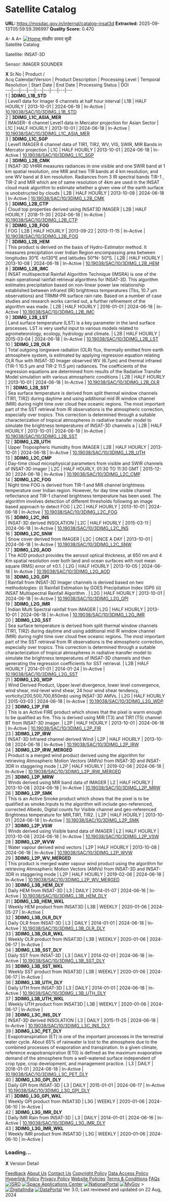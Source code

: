 # Satellite Catalog

**URL:** https://mosdac.gov.in/internal/catalog-insat3d
**Extracted:** 2025-09-13T05:59:59.396997
**Quality Score:** 0.470

A- A A+
[ ![Home](https://mosdac.gov.in/sites/default/files/mosdac_small.png) ](https://mosdac.gov.in/ "Home")
संग्रहीत उत्पाद सूची   
Satellite Catalog  

Satellite: INSAT-3D   

Sensor: IMAGER SOUNDER   
  

**X**
Sr.No | Product /  
Acq Calendar/Version  | Product Description | Processing Level | Temporal Resolution | Start Date | End Date | Processing Status | DOI  
---|---|---|---|---|---|---|---|---  
1 |  **3DIMG_L1B_STD**  
| Level1 data for Imager 6 channels at half hour interval | L1B | HALF HOURLY | 2013-10-01 | 2024-06-18 | In-Active | [10.19038/SAC/10/3DIMG_L1B_STD](https://dx.doi.org/10.19038/SAC/10/3DIMG_L1B_STD)  
2 |  **3DIMG_L1C_ASIA_MER**  
| IMAGER- 6 channel Level1 data in Mercator projection for Asian Sector | L1C | HALF HOURLY | 2013-10-01 | 2024-06-18 | In-Active | [10.19038/SAC/10/3DIMG_L1C_ASIA_MER](https://dx.doi.org/10.19038/SAC/10/3DIMG_L1C_ASIA_MER)  
3 |  **3DIMG_L1C_SGP**  
| Level1 IMAGER 6 channel data of TIR1, TIR2, WV, VIS, SWIR, MIR Bands in Mercator projection | L1C | HALF HOURLY | 2013-10-01 | 2024-06-18 | In-Active | [10.19038/SAC/10/3DIMG_L1C_SGP](https://dx.doi.org/10.19038/SAC/10/3DIMG_L1C_SGP)  
4 |  **3DIMG_L2B_CMK**  
| INSAT-3D VHRR measures radiances in one visible and one SWIR band at 1 km spatial resolution, one MIR and two TIR bands at 4 km resolution, and one WV band at 8 km resolution. Radiances from 3 IR spectral bands TIR-1 , TIR-2 and MIR which are of same resolution of 4km are used in the INSAT cloud mask algorithm to estimate whether a given view of the earth surface is unobstructed by clouds | L2B | HALF HOURLY | 2013-10-08 | 2024-06-18 | In-Active | [10.19038/SAC/10/3DIMG_L2B_CMK](https://dx.doi.org/10.19038/SAC/10/3DIMG_L2B_CMK)  
5 |  **3DIMG_L2B_CTP**  
| Cloud top properties derived using INSAT3D IMAGER | L2B | HALF HOURLY | 2018-11-30 | 2024-06-18 | In-Active | [10.19038/SAC/10/3DIMG_L2B_CTP](https://dx.doi.org/10.19038/SAC/10/3DIMG_L2B_CTP)  
6 |  **3DIMG_L2B_FOG**  
| FOG | L2B | HALF HOURLY | 2013-09-22 | 2013-11-15 | In-Active | [10.19038/SAC/10/3DIMG_L2B_FOG](https://dx.doi.org/10.19038/SAC/10/3DIMG_L2B_FOG)  
7 |  **3DIMG_L2B_HEM**  
| This product is derived on the basis of Hydro-Estimator method. It measures precipitation over Indian Region encompassing area between longitudes 30°E -to130°E and latitudes 50°N- 50°S. | L2B | HALF HOURLY | 2013-10-08 | 2024-06-18 | In-Active | [10.19038/SAC/10/3DIMG_L2B_HEM](https://dx.doi.org/10.19038/SAC/10/3DIMG_L2B_HEM)  
8 |  **3DIMG_L2B_IMC**  
| INSAT multispectral Rainfall Algorithm Technique (IMSRA) is one of the main operational rainfall retrieval algorithms for INSAT-3D. This algorithm estimates precipitation based on non-linear power law relationship established between infrared (IR) brightness temperatures (Tbs, 10.7 µm observations) and TRMM-PR surface rain rate. Based on a number of case studies and research works carried out, a further refinement of the algorithm was made.  | L2B | HALF HOURLY | 2016-01-01 | 2024-06-18 | In-Active | [10.19038/SAC/10/3DIMG_L2B_IMC](https://dx.doi.org/10.19038/SAC/10/3DIMG_L2B_IMC)  
9 |  **3DIMG_L2B_LST**  
| Land surface temperature (LST) is a key parameter in the land surface processes. LST is very useful input to various models related to agrometeorology, ecology, hydrology and climate. | L2B | HALF HOURLY | 2015-03-04 | 2024-06-18 | In-Active | [10.19038/SAC/10/3DIMG_L2B_LST](https://dx.doi.org/10.19038/SAC/10/3DIMG_L2B_LST)  
10 |  **3DIMG_L2B_OLR**  
| Total outgoing longwave radiation (OLR) flux, thermally emitted from earth atmosphere system, is estimated by applying regression equation relating OLR flux with INSAT-3D Imager observed WV (6.7&#956;m) and thermal infrared (TIR-1 10.5 &#956;m and TIR-2 11.5 &#956;m) radiances. The coefficients of the regression equations are determined from results of the Radiative Transfer Model simulation with various atmospheric conditions | L2B | HALF HOURLY | 2013-10-01 | 2024-06-18 | In-Active | [10.19038/SAC/10/3DIMG_L2B_OLR](https://dx.doi.org/10.19038/SAC/10/3DIMG_L2B_OLR)  
11 |  **3DIMG_L2B_SST**  
| Sea surface temperature is derived from split thermal window channels (TIR1, TIR2) during daytime and using additional mid IR window channel (MIR) during night time over cloud free oceanic regions. The most important part of the SST retrieval from IR observations is the atmospheric correction, especially over tropics. This correction is determined through a suitable characterization of tropical atmospheres in radiative transfer model to simulate the brightness temperatures of INSAT-3D channels a | L2B | HALF HOURLY | 2013-10-01 | 2024-06-18 | In-Active | [10.19038/SAC/10/3DIMG_L2B_SST](https://dx.doi.org/10.19038/SAC/10/3DIMG_L2B_SST)  
12 |  **3DIMG_L2B_UTH**  
| Upper Tropospheric Humidity from IMAGER | L2B | HALF HOURLY | 2013-10-01 | 2024-06-18 | In-Active | [10.19038/SAC/10/3DIMG_L2B_UTH](https://dx.doi.org/10.19038/SAC/10/3DIMG_L2B_UTH)  
13 |  **3DIMG_L2C_CMP**  
| Day-time cloud microphysical parameters from visible and SWIR channels of INSAT-3D imager | L2C | HALF HOURLY, 01:30 TO 11:30 GMT | 2015-12-30 | 2024-06-18 | In-Active | [10.19038/SAC/10/3DIMG_L2C_CMP](https://dx.doi.org/10.19038/SAC/10/3DIMG_L2C_CMP)  
14 |  **3DIMG_L2C_FOG**  
| Night time FOG is derived from TIR-1 and MIR channel brightness temperature over Indian region. However, for day time visible channel reflectance and TIR-1 channel brightness temperature has been used. The algorithm involves detection of different thresholds following an image based approach to detect FOG | L2C | HALF HOURLY | 2013-10-01 | 2024-06-18 | In-Active | [10.19038/SAC/10/3DIMG_L2C_FOG](https://dx.doi.org/10.19038/SAC/10/3DIMG_L2C_FOG)  
15 |  **3DIMG_L2C_INS**  
| INSAT-3D derived INSOLATION | L2C | HALF HOURLY | 2015-03-11 | 2024-06-18 | In-Active | [10.19038/SAC/10/3DIMG_L2C_INS](https://dx.doi.org/10.19038/SAC/10/3DIMG_L2C_INS)  
16 |  **3DIMG_L2C_SNW**  
| Snow cover derived from IMAGER | L2C | ONCE A DAY | 2013-10-01 | 2024-06-18 | In-Active | [10.19038/SAC/10/3DIMG_L2C_SNW](https://dx.doi.org/10.19038/SAC/10/3DIMG_L2C_SNW)  
17 |  **3DIMG_L2G_AOD**  
| The AOD product provides the aerosol optical thickness, at 650 nm and 4 Km spatial resolution over both land and ocean surfaces with root mean square (RMS) error of ±0.1. | L2G | HALF HOURLY | 2013-10-05 | 2024-06-18 | In-Active | [10.19038/SAC/10/3DIMG_L2G_AOD](https://dx.doi.org/10.19038/SAC/10/3DIMG_L2G_AOD)  
18 |  **3DIMG_L2G_GPI**  
| Rainfall from INSAT-3D Imager channels is derived based on two methodologies: (i) Rainfall Estimation by GOES Precipitation Index (GPI) (ii) INSAT Multispectral Rainfall Algorithm .  | L2G | HALF HOURLY | 2013-10-01 | 2024-06-18 | In-Active | [10.19038/SAC/10/3DIMG_L2G_GPI](https://dx.doi.org/10.19038/SAC/10/3DIMG_L2G_GPI)  
19 |  **3DIMG_L2G_IMR**  
| Indian Multi Spectral rainfall from IMAGER | L2G | HALF HOURLY | 2013-10-01 | 2024-06-18 | In-Active | [10.19038/SAC/10/3DIMG_L2G_IMR](https://dx.doi.org/10.19038/SAC/10/3DIMG_L2G_IMR)  
20 |  **3DIMG_L2G_SST**  
| Sea surface temperature is derived from split thermal window channels (TIR1, TIR2) during daytime and using additional mid IR window channel (MIR) during night time over cloud free oceanic regions. The most important part of the SST retrieval from IR observations is the atmospheric correction, especially over tropics. This correction is determined through a suitable characterization of tropical atmospheres in radiative transfer model to simulate the brightness temperatures of INSAT-3D channels and then generating the regression coefficients for SST retrieval. | L2B | HALF HOURLY | 2014-01-01 | 2014-01-24 | In-Active | [10.19038/SAC/10/3DIMG_L2G_SST](https://dx.doi.org/10.19038/SAC/10/3DIMG_L2G_SST)  
21 |  **3DIMG_L2G_WDP**  
| Wind Derived Product, Upper level divergence, lower level convergence, wind shear, mid-level wind shear, 24 hour wind shear tendency, vorticity(200,500,700,850mb) using INSAT-3D AMVs. | L2G | HALF HOURLY | 2015-03-03 | 2024-06-18 | In-Active | [10.19038/SAC/10/3DIMG_L2G_WDP](https://dx.doi.org/10.19038/SAC/10/3DIMG_L2G_WDP)  
22 |  **3DIMG_L2P_FIR**  
| This is an Active FIRE product which shows that the pixel is warm enough to be qualified as fire. This is derived using MIR (T3) and TIR1 (T5) channel BT from INSAT-3D imager.  | L2P | HALF HOURLY | 2013-10-01 | 2024-06-18 | In-Active | [10.19038/SAC/10/3DIMG_L2P_FIR](https://dx.doi.org/10.19038/SAC/10/3DIMG_L2P_FIR)  
23 |  **3DIMG_L2P_IRW**  
| INSAT-3D Infrared channel derived Wind | L2P | HALF HOURLY | 2013-10-08 | 2024-06-18 | In-Active | [10.19038/SAC/10/3DIMG_L2P_IRW](https://dx.doi.org/10.19038/SAC/10/3DIMG_L2P_IRW)  
24 |  **3DIMG_L2P_IRW_MERGED**  
| Product is a merged wind product derived using the algorithm for retrieving Atmospheric Motion Vectors (AMVs) from INSAT-3D and INSAT-3DR in staggering mode | L2P | HALF HOURLY | 2019-02-06 | 2024-06-18 | In-Active | [10.19038/SAC/10/3DIMG_L2P_IRW_MERGED](https://dx.doi.org/10.19038/SAC/10/3DIMG_L2P_IRW_MERGED)  
25 |  **3DIMG_L2P_MRW**  
| Winds derived using MIR band data of IMAGER | L2 | HALF HOURLY | 2013-10-08 | 2024-06-18 | In-Active | [10.19038/SAC/10/3DIMG_L2P_MRW](https://dx.doi.org/10.19038/SAC/10/3DIMG_L2P_MRW)  
26 |  **3DIMG_L2P_SMK**  
| This is an Active Smoke product which shows that the pixel is to be qualified as smoke.Inputs to the algorithm will include geo-referenced, corrected Albedo, Digital counts for Visible channel and geo-referenced Brightness temperature for MIR,TIR1, TIR2.  | L2P | HALF HOURLY | 2013-10-01 | 2024-06-18 | In-Active | [10.19038/SAC/10/3DIMG_L2P_SMK](https://dx.doi.org/10.19038/SAC/10/3DIMG_L2P_SMK)  
27 |  **3DIMG_L2P_VSW**  
| Winds derived using Visible band data of IMAGER | L2 | HALF HOURLY | 2013-10-08 | 2024-06-18 | In-Active | [10.19038/SAC/10/3DIMG_L2P_VSW](https://dx.doi.org/10.19038/SAC/10/3DIMG_L2P_VSW)  
28 |  **3DIMG_L2P_WVW**  
| Water vapour derived wind vectors | L2P | HALF HOURLY | 2013-10-08 | 2024-06-18 | In-Active | [10.19038/SAC/10/3DIMG_L2P_WVW](https://dx.doi.org/10.19038/SAC/10/3DIMG_L2P_WVW)  
29 |  **3DIMG_L2P_WV_MERGED**  
| This product is merged water vapour wind product using the algorithm for retrieving Atmospheric Motion Vectors (AMVs) from INSAT-3D and INSAT-3DR in staggering mode | L2P | HALF HOURLY | 2019-02-06 | 2024-06-18 | In-Active | [10.19038/SAC/10/3DIMG_L2P_WV_MERGED](https://dx.doi.org/10.19038/SAC/10/3DIMG_L2P_WV_MERGED)  
30 |  **3DIMG_L3B_HEM_DLY**  
| Daily HEM from INSAT-3D | L3 | DAILY | 2014-01-07 | 2024-06-16 | In-Active | [10.19038/SAC/10/3DIMG_L3B_HEM_DLY](https://dx.doi.org/10.19038/SAC/10/3DIMG_L3B_HEM_DLY)  
31 |  **3DIMG_L3B_HEM_WKL**  
| Weekly HEM product from INSAT3D | L3B | WEEKLY | 2020-01-06 | 2024-05-27 | In-Active | [](https://dx.doi.org/)  
32 |  **3DIMG_L3B_OLR_DLY**  
| Daily OLR from INSAT-3D | L3 | DAILY | 2014-01-01 | 2024-06-18 | In-Active | [10.19038/SAC/10/3DIMG_L3B_OLR_DLY](https://dx.doi.org/10.19038/SAC/10/3DIMG_L3B_OLR_DLY)  
33 |  **3DIMG_L3B_OLR_WKL**  
| Weekly OLR product from INSAT3D | L3B | WEEKLY | 2020-01-06 | 2024-06-17 | In-Active | [](https://dx.doi.org/)  
34 |  **3DIMG_L3B_SST_DLY**  
| Daily SST from INSAT-3D | L3 | DAILY | 2014-02-01 | 2024-06-18 | In-Active | [10.19038/SAC/10/3DIMG_L3B_SST_DLY](https://dx.doi.org/10.19038/SAC/10/3DIMG_L3B_SST_DLY)  
35 |  **3DIMG_L3B_SST_WKL**  
| Weekly SST product from INSAT3D | L3B | WEEKLY | 2020-01-06 | 2024-06-17 | In-Active | [](https://dx.doi.org/)  
36 |  **3DIMG_L3B_UTH_DLY**  
| Daily UTH from INSAT-3D | L3 | DAILY | 2014-01-01 | 2024-06-18 | In-Active | [10.19038/SAC/10/3DIMG_L3B_UTH_DLY](https://dx.doi.org/10.19038/SAC/10/3DIMG_L3B_UTH_DLY)  
37 |  **3DIMG_L3B_UTH_WKL**  
| Weekly UTH product from INSAT3D | L3B | WEEKLY | 2020-01-06 | 2024-06-17 | In-Active | [](https://dx.doi.org/)  
38 |  **3DIMG_L3C_INS_DLY**  
| INSAT-3D derived INSOLATION | L3 | DAILY | 2015-11-25 | 2024-06-18 | In-Active | [10.19038/SAC/10/3DIMG_L3C_INS_DLY](https://dx.doi.org/10.19038/SAC/10/3DIMG_L3C_INS_DLY)  
39 |  **3DIMG_L3C_PET_DLY**  
| Evapotranspiration (ET) is one of the important processes in the terrestrial water cycle. About 65% of rainwater is lost to the atmosphere due to the combined processes of evaporation and transpiration. In a given climate, reference evapotranspiration (ET0) is defined as the maximum evaporative demand of the atmosphere from a well-watered surface independent of crop type, crop development, and management practice.  | L3 | DAILY | 2016-01-01 | 2024-06-18 | In-Active | [10.19038/SAC/10/3DIMG_L3C_PET_DLY](https://dx.doi.org/10.19038/SAC/10/3DIMG_L3C_PET_DLY)  
40 |  **3DIMG_L3G_GPI_DLY**  
| Daily GPI from INSAT-3D | L3 | DAILY | 2015-01-01 | 2024-06-17 | In-Active | [10.19038/SAC/10/3DIMG_L3G_GPI_DLY](https://dx.doi.org/10.19038/SAC/10/3DIMG_L3G_GPI_DLY)  
41 |  **3DIMG_L3G_GPI_WKL**  
| Weekly GPI product from INSAT3D | L3G | WEEKLY | 2020-01-06 | 2024-06-10 | In-Active | [](https://dx.doi.org/)  
42 |  **3DIMG_L3G_IMR_DLY**  
| Daily IMR Rain from INSAT-3D | L3 | DAILY | 2014-01-01 | 2024-06-16 | In-Active | [10.19038/SAC/10/3DIMG_L3G_IMR_DLY](https://dx.doi.org/10.19038/SAC/10/3DIMG_L3G_IMR_DLY)  
43 |  **3DIMG_L3G_IMR_WKL**  
| Weekly IMR product from INSAT3D | L3G | WEEKLY | 2020-01-06 | 2024-06-10 | In-Active | [](https://dx.doi.org/)  
### Loading...
**X**
Version Detail
  

[](javascript:void\(0\);)
[Feedback](https://mosdac.gov.in/mosdac-feedback)
[About Us](https://mosdac.gov.in/about-us)
[Contact Us](https://mosdac.gov.in/contact-us)
[Copyright Policy](https://mosdac.gov.in/copyright-policy)
[Data Access Policy](https://mosdac.gov.in/data-access-policy)
[Hyperlink Policy](https://mosdac.gov.in/hyperlink-policy)
[Privacy Policy](https://mosdac.gov.in/privacy-policy)
[Website Policies](https://mosdac.gov.in/website-policies)
[Terms & Conditions](https://mosdac.gov.in/terms-conditions)
[FAQs](https://mosdac.gov.in/faq-page)
[![ISRO](https://mosdac.gov.in/sites/default/files/styles/thumbnail/public/logo-transparent.png?itok=IUS20l-w)](http://www.isro.gov.in) [![Space Applications Center](https://mosdac.gov.in/sites/default/files/styles/thumbnail/public/saclogo.png?itok=_Jv4AuIn)](http://www.sac.gov.in) [![NationalPortal](https://mosdac.gov.in/sites/default/files/styles/thumbnail/public/india-gov_0.png?itok=yssAPH3m)](http://www.india.gov.in) [![MyGov](https://mosdac.gov.in/sites/default/files/styles/thumbnail/public/mygov_0.png?itok=Po-dzdT3)](http://mygov.in/) >[![DigitalIndia](https://mosdac.gov.in/sites/default/files/styles/thumbnail/public/digital-india_0.png?itok=ntlP7atE)](http://www.digitalindia.gov.in/) [![DataPortal](https://mosdac.gov.in/sites/default/files/styles/thumbnail/public/data-gov.png?itok=qYA78FgB)](http://data.gov.in)
Ver 3.0; Last reviewed and updated on 22 Aug, 2024 
